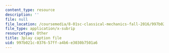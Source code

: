 ```yaml
---
content_type: resource
description: ''
file: null
file_location: /coursemedia/8-01sc-classical-mechanics-fall-2016/997b021c037657ffa4b6e3030b7501a6_xtpW7fw8s34.vtt
file_type: application/x-subrip
resourcetype: Other
title: 3play caption file
uid: 997b021c-0376-57ff-a4b6-e3030b7501a6
---
```

